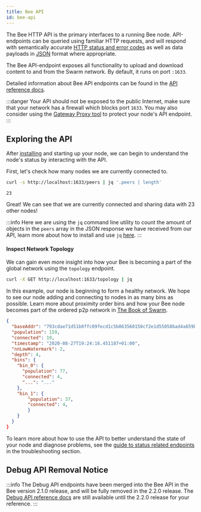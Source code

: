 ```yaml
---
title: Bee API
id: bee-api
---
```


The Bee HTTP API is the primary interfaces to a running Bee node. API-endpoints can be queried using familiar HTTP requests, and will respond with semantically accurate [HTTP status and error codes](https://developer.mozilla.org/en-US/docs/Web/HTTP/Status) as well as data payloads in [JSON](https://www.json.org/json-en.html) format where appropriate.

The Bee API-endpoint exposes all functionality to upload and download content to and from the Swarm network. By default, it runs on port `:1633`.

Detailed information about Bee API endpoints can be found in the [API reference docs](/api/).

:::danger
Your API should not be exposed to the public Internet, make sure that your network has a firewall which blocks port `1633`. You may also consider using the [Gateway Proxy tool](/docs/develop/tools-and-features/gateway-proxy) to protect your node's API endpoint.
:::

## Exploring the API

After [installing](/docs/bee/installation/install) and starting up your node, we can begin to understand the node's status by interacting with the API.

First, let's check how many nodes we are currently connected to.

```bash
curl -s http://localhost:1633/peers | jq '.peers | length'
```

```
23
```

Great! We can see that we are currently connected and sharing data with 23 other nodes!

:::info
Here we are using the `jq` command line utility to count the amount of objects in the `peers` array in the JSON response we have received from our API, learn more about how to install and use `jq` [here](https://stedolan.github.io/jq/).
:::

#### Inspect Network Topology

We can gain even more insight into how your Bee is becoming a part of
the global network using the `topology` endpoint.

```bash
curl -X GET http://localhost:1633/topology | jq
```

In this example, our node is beginning to form a healthy network. We hope to see our node adding and
connecting to nodes in as many bins as possible. Learn more about proximity order bins and how your
Bee node becomes part of the ordered p2p network in [The Book of Swarm](https://www.ethswarm.org/the-book-of-swarm-2.pdf).

```json
{
  "baseAddr": "793cdae71d51b0ffc09fecd1c5b063560150cf2e1d55058bad4a659be5894ab1",
  "population": 159,
  "connected": 19,
  "timestamp": "2020-08-27T19:24:16.451187+01:00",
  "nnLowWatermark": 2,
  "depth": 4,
  "bins": {
    "bin_0": {
      "population": 77,
      "connected": 4,
      "...": "..."
    },
    "bin_1": {
    	"population": 37,
      	"connected": 4,
    	}
    }
  }
}
```

To learn more about how to use the API to better understand the state of your node and diagnose problems, see the [guide to status related endpoints](/docs/bee/working-with-bee/troubleshooting/#guide-to-status-related-endpoints) in the troubleshooting section.


## Debug API Removal Notice

:::info
The Debug API endpoints have been merged into the Bee API in the Bee version 2.1.0 release, and will be fully removed in the 2.2.0 release. The [Debug API reference docs](/debug-api/) are still available until the 2.2.0 release for your reference.
:::